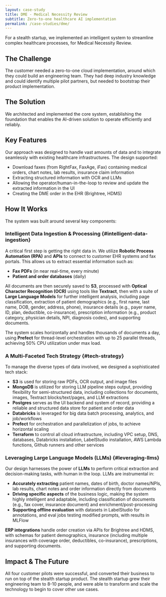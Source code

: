 ```yaml
---
layout: case-study
title: DME - Medical Necessity Review
subtitle: Zero-to-one healthcare AI implementation
permalink: /case-studies/dme/
---
```


For a stealth startup, we implemented an intelligent system to streamline complex healthcare processes, for Medical Necessity Review.

## The Challenge

The customer needed a zero-to-one cloud implementation, around which they could build an engineering team. They had deep industry knowledge and could identify multiple pilot partners, but needed to bootstrap their product implementation.

## The Solution

We architected and implemented the core system, establishing the foundation that enables the AI-driven solution to operate efficiently and reliably.

## Key Features

Our approach was designed to handle vast amounts of data and to integrate seamlessly with existing healthcare infrastructures. The design supported:

* Download faxes (from RightFax, FaxAge, iFax) containing medical orders, chart notes, lab results, insurance claim information
* Extracting structured information with OCR and LLMs
* Allowing the operator/human-in-the-loop to review and update the extracted information in the UI
* Creating the DME order in the EHR (Brightree, HDMS)

## How It Works
The system was built around several key components:

### Intelligent Data Ingestion & Processing {#intelligent-data-ingestion}

A critical first step is getting the right data in. We utilize **Robotic Process Automation (RPA)** and **APIs** to connect to customer EHR systems and fax portals. This allows us to extract essential information such as:

- **Fax PDFs** (in near real-time, every minute)
- **Patient and order databases** (daily)

All documents are then securely saved to **S3**, processed with **Optical Character Recognition (OCR)** using tools like **Textract**, then with a suite of **Large Language Models** for further intelligent analysis, including page classification, extraction of patient demographics (e.g., first name, last name, DOB, gender, address, phone), insurance details (e.g., payer name, ID, plan, deductible, co-insurance), prescription information (e.g., product category, physician details, NPI, diagnosis codes), and supporting documents.

The system scales horizontally and handles thousands of documents a day, using **Prefect** for thread-level orchestration with up to 25 parallel threads, achieving 50% CPU utilization under max load.

### A Multi-Faceted Tech Strategy {#tech-strategy}

To manage the diverse types of data involved, we designed a sophisticated tech stack:

- **S3** is used for storing raw PDFs, OCR output, and image files
- **MongoDB** is utilized for storing LLM pipeline steps output, providing flexibility for semi-structured data, including collections for documents, images, Textract blocks/text/pages, and LLM extractions
- **Postgres** serves as the UI backend and system of record, providing a reliable and structured data store for patient and order data
- **Databricks** is leveraged for big data batch processing, analytics, and job/workflows
- **Prefect** for orchestration and parallelization of jobs, to achieve horizontal scaling
- **Terraform** to control all cloud infrastructure, including VPC setup, DNS, databases, Databricks installation, LabelStudio installation, AWS Lambda functions, Github runners and other services

### Leveraging Large Language Models (LLMs) {#leveraging-llms}

Our design harnesses the power of **LLMs** to perform critical extraction and decision-making tasks, with human in the loop. LLMs are instrumental in:

- **Accurately extracting** patient names, dates of birth, doctor names/NPIs, lab results, chart notes and order information directly from documents
- **Driving specific aspects** of the business logic, making the system highly intelligent and adaptable, including classification of documents (e.g., fax cover, insurance document) and enrichment/post-processing
- **Supporting offline evaluation** with datasets in LabelStudio for annotations, and eval jobs testing modified prompts, with results in MLFlow

**ERP integrations** handle order creation via APIs for Brightree and HDMS, with schemas for patient demographics, insurance (including multiple insurances with coverage order, deductibles, co-insurance), prescriptions, and supporting documents.

## Impact & The Future
All four customer pilots were successful, and converted their business to run on top of the stealth startup product. The stealth startup grew their engineering team to 8-10 people, and were able to transform and scale the technology to begin to cover other use cases.
